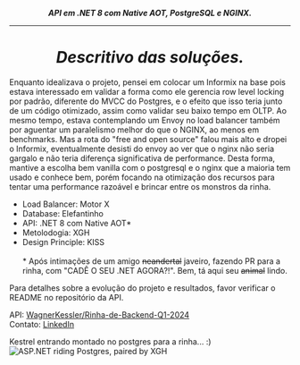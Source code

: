 **<center><i>API em .NET 8 com Native AOT, PostgreSQL e NGINX.</i></center>**

---
**<center><i>Descritivo das soluções.</i></center>**
==============================
Enquanto idealizava o projeto, pensei em colocar um Informix na base pois estava interessado em validar a forma como ele gerencia row level locking por padrão, diferente do MVCC do Postgres, e o efeito que isso teria junto de um código otimizado, assim como validar seu baixo tempo em OLTP. Ao mesmo tempo, estava contemplando um Envoy no load balancer também por aguentar um paralelismo melhor do que o NGINX, ao menos em benchmarks. Mas a rota do "free and open source" falou mais alto e dropei o Informix, eventualmente desisti do envoy ao ver que o nginx não seria gargalo e não teria diferença significativa de performance. Desta forma, mantive a escolha bem vanilla com o postgresql e o nginx que a maioria tem usado e conhece bem, porém focando na otimização dos recursos para tentar uma performance razoável e brincar entre os monstros da rinha. 

- Load Balancer: Motor X
- Database: Elefantinho
- API: .NET 8 com Native AOT* 
- Metolodogia: XGH
- Design Principle: KISS
<br><br>
\* Após intimações de um amigo ~~neandertal~~ javeiro, fazendo PR para a rinha, com "CADÊ O SEU .NET AGORA?!". Bem, tá aqui seu ~~animal~~ lindo.

Para detalhes sobre a evolução do projeto e resultados, favor verificar o README no repositório da API.

API: [WagnerKessler/Rinha-de-Backend-Q1-2024](https://github.com/WagnerKessler/Rinha-de-Backend-Q1-2024)
<br>
Contato: [LinkedIn](https://linkedin.com/in/wkstumpf)

Kestrel entrando montado no postgres para a rinha... :)
![ASP.NET riding Postgres, paired by XGH](https://th.bing.com/th/id/OIG2.bRohJEk0k3Ex8OF4Fp5O)
